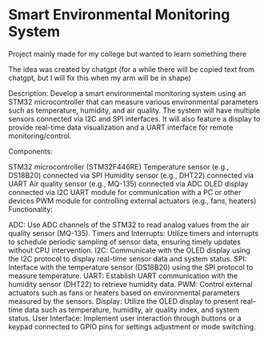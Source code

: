 # Smart Environmental Monitoring System

Project mainly made for my college but wanted to learn something there

The idea was created by chatgpt (for a while there will be copied text from chatgpt, but I will fix this when my arm will be in shape)

Description:
Develop a smart environmental monitoring system using an STM32 microcontroller that can measure various environmental parameters such as temperature, humidity, and air quality. The system will have multiple sensors connected via I2C and SPI interfaces. It will also feature a display to provide real-time data visualization and a UART interface for remote monitoring/control.

Components:

STM32 microcontroller (STM32F446RE)
Temperature sensor (e.g., DS18B20) connected via SPI
Humidity sensor (e.g., DHT22) connected via UART
Air quality sensor (e.g., MQ-135) connected via ADC
OLED display connected via I2C
UART module for communication with a PC or other devices
PWM module for controlling external actuators (e.g., fans, heaters)
Functionality:

ADC: Use ADC channels of the STM32 to read analog values from the air quality sensor (MQ-135).
Timers and Interrupts: Utilize timers and interrupts to schedule periodic sampling of sensor data, ensuring timely updates without CPU intervention.
I2C: Communicate with the OLED display using the I2C protocol to display real-time sensor data and system status.
SPI: Interface with the temperature sensor (DS18B20) using the SPI protocol to measure temperature.
UART: Establish UART communication with the humidity sensor (DHT22) to retrieve humidity data.
PWM: Control external actuators such as fans or heaters based on environmental parameters measured by the sensors.
Display: Utilize the OLED display to present real-time data such as temperature, humidity, air quality index, and system status.
User Interface: Implement user interaction through buttons or a keypad connected to GPIO pins for settings adjustment or mode switching.
